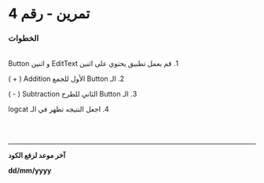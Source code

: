
# 4 تمرين - رقم

### الخطوات 

<br>
&#x202b; 1. قم بعمل تطبيق يحتوي على اثنين EditText  و اثنين Button 

&#x202b; 2. الـ Button الأول للجمع Addition ( + )

&#x202b; 3. الـ Button الثاني للطرح Subtraction ( - )

&#x202b; 4. اجعل النتيجه تظهر في الـ logcat

<br>
<br>
<hr>
<b>آخر موعد لرفع الكود

&#x202b; dd/mm/yyyy
